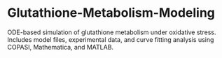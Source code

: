 # Glutathione-Metabolism-Modeling
ODE-based simulation of glutathione metabolism under oxidative stress. Includes model files, experimental data, and curve fitting analysis using COPASI, Mathematica, and MATLAB.
